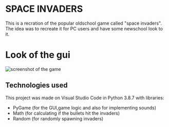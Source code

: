 # SPACE INVADERS 
This is a recration of the popular oldschool game called "space invaders". The idea was to recreate it for PC users and have some newschool look to it.

# Look of the gui
![screenshot of the game]()

## Technologies used 
This project was made on Visual Studio Code in Python 3.8.7 with libraries:
* PyGame (for the GUI,game logic and also for implementing sounds)
* Math (for calculating if the bullets hit the invaders)
* Random (for randomly spawning invaders)


